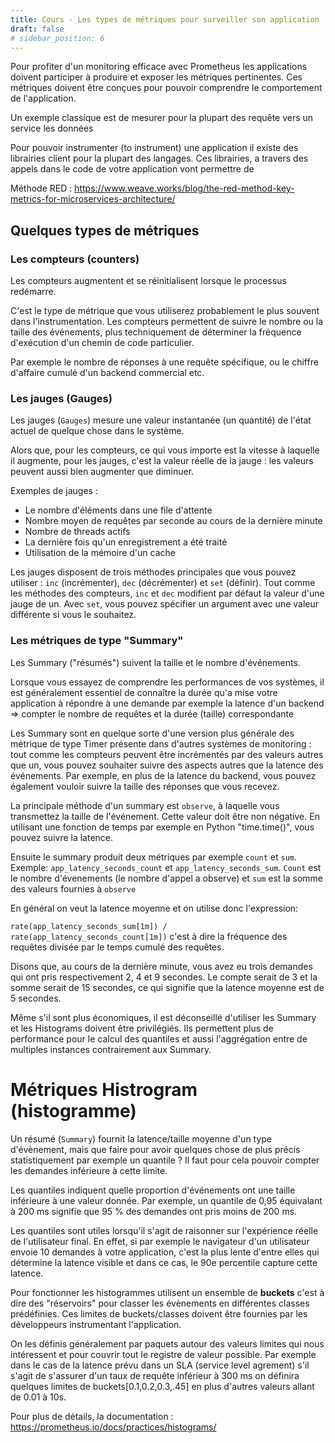 ```yaml
---
title: Cours - Les types de métriques pour surveiller son application
draft: false
# sidebar_position: 6
---
```


Pour profiter d'un monitoring efficace avec Prometheus les applications doivent participer à produire et exposer les métriques pertinentes. Ces métriques doivent être conçues pour pouvoir comprendre le comportement de l'application.

Un exemple classique est de mesurer pour la plupart des requête vers un service les données 

Pour pouvoir instrumenter (to instrument) une application il existe des librairies client pour la plupart des langages. Ces librairies, a travers des appels dans le code de votre application vont permettre de 

Méthode RED : https://www.weave.works/blog/the-red-method-key-metrics-for-microservices-architecture/

## Quelques types de métriques

### Les compteurs (counters)

Les compteurs augmentent et se réinitialisent lorsque le processus redémarre.

C'est le type de métrique que vous utiliserez probablement le plus souvent dans l'instrumentation. Les compteurs permettent de suivre le nombre ou la taille des événements, plus techniquement de déterminer la fréquence d'exécution d'un chemin de code particulier.

Par exemple le nombre de réponses à une requête spécifique, ou le chiffre d'affaire cumulé d'un backend commercial etc.

### Les jauges (Gauges)

Les jauges (`Gauges`) mesure une valeur instantanée (un quantité) de l'état actuel de quelque chose dans le système.

Alors que, pour les compteurs, ce qui vous importe est la vitesse à laquelle il augmente, pour les jauges, c'est la valeur réelle de la jauge : les valeurs peuvent aussi bien augmenter que diminuer.

Exemples de jauges :
- Le nombre d'éléments dans une file d'attente
- Nombre moyen de requêtes par seconde au cours de la dernière minute
- Nombre de threads actifs
- La dernière fois qu'un enregistrement a été traité
- Utilisation de la mémoire d'un cache

Les jauges disposent de trois méthodes principales que vous pouvez utiliser : `inc` (incrémenter), `dec` (décrémenter) et `set` (définir). Tout comme les méthodes des compteurs, `inc` et `dec` modifient par défaut la valeur d'une jauge de un. Avec `set`, vous pouvez spécifier un argument avec une valeur différente si vous le souhaitez.

### Les métriques de type "Summary"

Les Summary ("résumés") suivent la taille et le nombre d'événements.

Lorsque vous essayez de comprendre les performances de vos systèmes, il est généralement essentiel de connaître la durée qu'a mise votre application à répondre à une demande par exemple la latence d'un backend => compter le nombre de requêtes et la durée (taille) correspondante

Les Summary sont en quelque sorte d'une version plus générale des métrique de type Timer présente dans d'autres systèmes de monitoring : tout comme les compteurs peuvent être incrémentés par des valeurs autres que un, vous pouvez souhaiter suivre des aspects autres que la latence des événements. Par exemple, en plus de la latence du backend, vous pouvez également vouloir suivre la taille des réponses que vous recevez.

La principale méthode d'un summary  est `observe`, à laquelle vous transmettez la taille de l'événement. Cette valeur doit être non négative. En utilisant une fonction de temps par exemple en Python "time.time()", vous pouvez suivre la latence.

Ensuite le summary produit deux métriques par exemple `count` et `sum`. Exemple: `app_latency_seconds_count` et `app_latency_seconds_sum`. `Count` est le nombre d'évenements (le nombre d'appel a observe) et `sum` est la somme des valeurs fournies à `observe`

En général on veut la latence moyenne et on utilise donc l'expression:

`rate(app_latency_seconds_sum[1m]) / rate(app_latency_seconds_count[1m])` c'est à dire la fréquence des requêtes divisée par le temps cumulé des requêtes.

Disons que, au cours de la dernière minute, vous avez eu trois demandes qui ont pris respectivement 2, 4 et 9 secondes. Le compte serait de 3 et la somme serait de 15 secondes, ce qui signifie que la latence moyenne est de 5 secondes.

Même s'il sont plus économiques, il est déconseillé d'utiliser les Summary et les Histograms doivent être privilégiés. Ils permettent plus de performance pour le calcul des quantiles et aussi l'aggrégation entre de multiples instances contrairement aux Summary.

# Métriques Histrogram (histogramme)

Un résumé (`Summary`) fournit la latence/taille moyenne d'un type d'évènement, mais que faire pour avoir quelques chose de plus précis statistiquement par exemple un quantile ? Il faut pour cela pouvoir compter les demandes inférieure à cette limite. 

Les quantiles indiquent quelle proportion d'événements ont une taille inférieure à une valeur donnée. Par exemple, un quantile de 0,95 équivalant à 200 ms signifie que 95 % des demandes ont pris moins de 200 ms.

Les quantiles sont utiles lorsqu'il s'agit de raisonner sur l'expérience réelle de l'utilisateur final. En effet, si par exemple le navigateur d'un utilisateur envoie 10 demandes à votre application, c'est la plus lente d'entre elles qui détermine la latence visible et dans ce cas, le 90e percentile capture cette latence.

Pour fonctionner les histogrammes utilisent un ensemble de **buckets** c'est à dire des "réservoirs" pour classer les évènements en différentes classes prédéfinies. Ces limites de buckets/classes doivent être fournies par les développeurs instrumentant l'application.

On les définis généralement par paquets autour des valeurs limites qui nous intéressent et pour couvrir tout le registre de valeur possible. Par exemple dans le cas de la latence prévu dans un SLA (service level agrement) s'il s'agit de s'assurer d'un taux de requête inférieur à 300 ms on définira quelques limites de buckets[0.1,0.2,0.3,.45] en plus d'autres valeurs allant de 0.01 à 10s.

Pour plus de détails, la documentation : https://prometheus.io/docs/practices/histograms/
<!-- 

### Convention pour le nommage des métriques

METRIC SUFFIXES
You may have noticed that the example counter metrics all ended with
_total, while there is no such suffix on gauges. This is a convention
within Prometheus that makes it easier to identify what type of metric
you are working with.
With OpenMetrics, this suffix is mandated. As the prometheus_client
Python library is the reference implementation for OpenMetrics, if you
do not add the suffix, the library will add it for you.
In addition to _total, the _count, _sum, and _bucket suffixes
also have other meanings and should not be used as suffixes in your
metric names to avoid confusion.
It is also strongly recommended that you include the unit of your metric
at the end of its name. For example, a counter for bytes processed might
be myapp_requests_processed_bytes_total.


### Approaching Instrumentation

Now that you know how to use instrumentation, it is important to know
where and how much you should apply it.
What Should I Instrument?
When instrumenting, you will usually be looking to either instrument
services or libraries.
Service instrumentation
Broadly speaking, there are three types of services, each with their own key
metrics: online-serving systems, offline-serving systems, and batch jobs.
Online-serving systems are those where either a human or another service is
waiting on a response. These include web servers and databases. The key
metrics to include in service instrumentation are the request rate, latency,
and error rate. Having request rate, latency, and error rate metrics is
sometimes called the RED method, for Rate, Errors, and Duration. These
metrics are not just useful to you from the server side, but also the client
side. If you notice that the client is seeing more latency than the server, you
might have network issues or an overloaded client.
TIP
When instrumenting duration, don’t be tempted to exclude failures. If you were to
include only successes, then you might not notice high latency caused by many slow but
failing requests.
Offline-serving systems do not have someone waiting on them. They
usually batch up work and have multiple stages in a pipeline with queues
between them. A log processing system is an example of an offline-serving
system. For each stage you should have metrics for the amount of queued
work, how much work is in progress, how fast you are processing items,
and errors that occur. These metrics are also known as the USE method, for
Utilization, Saturation, and Errors. Utilization is how full your service is,
saturation is the amount of queued work, and errors is self-explanatory. If


 -->



